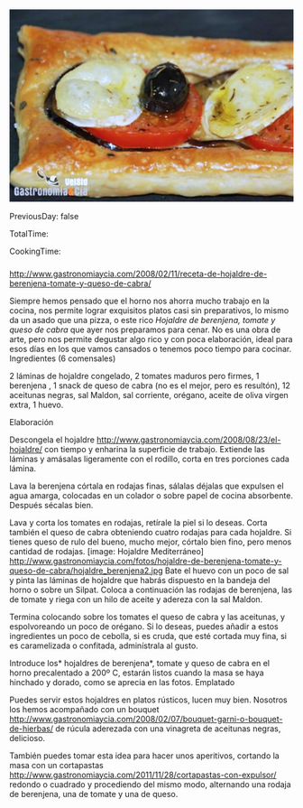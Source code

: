 [title]: #()

## 

[img]: #()

![](../docs/imgs/0040-hojaldre_berentomatecabra1.jpg)

[#url]:#()

[](http://www.gastronomiaycia.com/2008/02/11/receta-de-hojaldre-de-berenjena-tomate-y-queso-de-cabra/)

[recipe-time]: #()

PreviousDay: false

TotalTime: 

CookingTime: 

[ingredients-content]: #()

### 


[content]: #()


http://www.gastronomiaycia.com/2008/02/11/receta-de-hojaldre-de-berenjena-tomate-y-queso-de-cabra/

Siempre hemos pensado que el horno nos ahorra mucho trabajo en la cocina,
nos permite lograr exquisitos platos casi sin preparativos, lo mismo da un
asado que una pizza, o este rico *Hojaldre de berenjena, tomate y queso de
cabra* que ayer nos preparamos para cenar. No es una obra de arte, pero nos
permite degustar algo rico y con poca elaboración, ideal para esos días en
los que vamos cansados o tenemos poco tiempo para cocinar.
Ingredientes (6 comensales)

2 láminas de hojaldre congelado, 2 tomates maduros pero firmes, 1 berenjena
, 1 snack de queso de cabra (no es el mejor, pero es resultón), 12
aceitunas negras, sal Maldon, sal corriente, orégano, aceite de oliva
virgen extra, 1 huevo.

Elaboración

Descongela el hojaldre
<http://www.gastronomiaycia.com/2008/08/23/el-hojaldre/> con tiempo y
enharina la superficie de trabajo. Extiende las láminas y amásalas
ligeramente con el rodillo, corta en tres porciones cada lámina.

Lava la berenjena córtala en rodajas finas, sálalas déjalas que expulsen el
agua amarga, colocadas en un colador o sobre papel de cocina absorbente.
Después sécalas bien.

Lava y corta los tomates en rodajas, retírale la piel si lo deseas. Corta
también el queso de cabra obteniendo cuatro rodajas para cada hojaldre. Si
tienes queso de rulo del bueno, mucho mejor, córtalo bien fino, pero menos
cantidad de rodajas.
[image: Hojaldre Mediterráneo]
<http://www.gastronomiaycia.com/fotos/hojaldre-de-berenjena-tomate-y-queso-de-cabra/hojaldre_berenjena2.jpg>
Bate el huevo con un poco de sal y pinta las láminas de hojaldre que habrás
dispuesto en la bandeja del horno o sobre un Silpat. Coloca a continuación
las rodajas de berenjena, las de tomate y riega con un hilo de aceite y
adereza con la sal Maldon.

Termina colocando sobre los tomates el queso de cabra y las aceitunas, y
espolvoreando un poco de orégano. Si lo deseas, puedes añadir a estos
ingredientes un poco de cebolla, si es cruda, que esté cortada muy fina, si
es caramelizada o confitada, adminístrala al gusto.

Introduce los* hojaldres de berenjena*, tomate y queso de cabra en el horno
precalentado a 200º C, estarán listos cuando la masa se haya hinchado y
dorado, como se aprecia en las fotos.
Emplatado

Puedes servir estos hojaldres en platos rústicos, lucen muy bien. Nosotros
los hemos acompañado con un bouquet
<http://www.gastronomiaycia.com/2008/02/07/bouquet-garni-o-bouquet-de-hierbas/>
de
rúcula aderezada con una vinagreta de aceitunas negras, delicioso.

También puedes tomar esta idea para hacer unos aperitivos, cortando la masa
con un cortapastas
<http://www.gastronomiaycia.com/2011/11/28/cortapastas-con-expulsor/> redondo
o cuadrado y procediendo del mismo modo, alternando una rodaja de
berenjena, una de tomate y una de queso.
